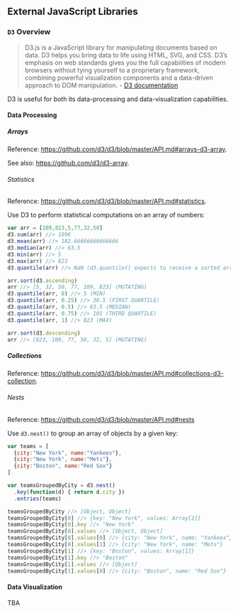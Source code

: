 ## External JavaScript Libraries

### `D3` Overview

> D3.js is a JavaScript library for manipulating documents based on data. D3 helps you bring data to life using HTML, SVG, and CSS. D3’s emphasis on web standards gives you the full capabilities of modern browsers without tying yourself to a proprietary framework, combining powerful visualization components and a data-driven approach to DOM manipulation. - [D3 documentation](https://d3js.org/)

D3 is useful for both its data-processing and data-visualization capabilities.

#### Data Processing

##### Arrays

Reference: https://github.com/d3/d3/blob/master/API.md#arrays-d3-array.

See also: https://github.com/d3/d3-array.

###### Statistics

Reference: https://github.com/d3/d3/blob/master/API.md#statistics.

Use D3 to perform statistical computations on an array of numbers:

```` js
var arr = [109,823,5,77,32,50]
d3.sum(arr) //> 1096
d3.mean(arr) //> 182.66666666666666
d3.median(arr) //> 63.5
d3.min(arr) //> 5
d3.max(arr) //> 823
d3.quantile(arr) //> NaN (d3.quantile() expects to receive a sorted array)

arr.sort(d3.ascending)
arr //> [5, 32, 50, 77, 109, 823] (MUTATING)
d3.quantile(arr, 0) //> 5 (MIN)
d3.quantile(arr, 0.25) //> 36.5 (FIRST QUARTILE)
d3.quantile(arr, 0.5) //> 63.5 (MEDIAN)
d3.quantile(arr, 0.75) //> 101 (THIRD QUARTILE)
d3.quantile(arr, 1) //> 823 (MAX)

arr.sort(d3.descending)
arr //> [823, 109, 77, 50, 32, 5] (MUTATING)
````

##### Collections

Reference: https://github.com/d3/d3/blob/master/API.md#collections-d3-collection.

###### Nests

Reference: https://github.com/d3/d3/blob/master/API.md#nests

Use `d3.nest()` to group an array of objects by a given key:

```` js
var teams = [
  {city:"New York", name:"Yankees"},
  {city:"New York", name:"Mets"},
  {city:"Boston", name:"Red Sox"}
]

var teamsGroupedByCity = d3.nest()
  .key(function(d) { return d.city })
  .entries(teams)

teamsGroupedByCity //> [Object, Object]
teamsGroupedByCity[0] //> {key: "New York", values: Array[2]}
teamsGroupedByCity[0].key //> "New York"
teamsGroupedByCity[0].values //> [Object, Object]
teamsGroupedByCity[0].values[0] //> {city: "New York", name: "Yankees"}
teamsGroupedByCity[0].values[1] //> {city: "New York", name: "Mets"}
teamsGroupedByCity[1] //> {key: "Boston", values: Array[1]}
teamsGroupedByCity[1].key //> "Boston"
teamsGroupedByCity[1].values //> [Object]
teamsGroupedByCity[1].values[0] //> {city: "Boston", name: "Red Sox"}
````

#### Data Visualization

TBA
